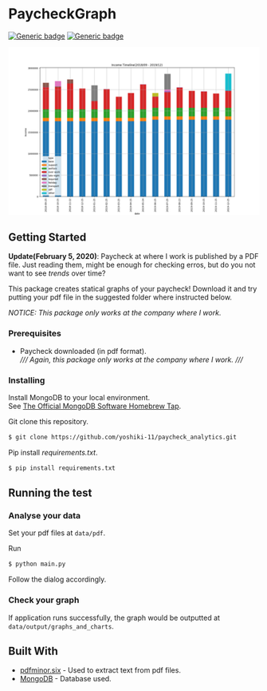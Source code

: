 # PaycheckGraph

<!-- ##### Analyse your paycheck -->

[![Generic badge](https://img.shields.io/badge/python-v3.7.4-336E9F.svg)](https://shields.io/)
[![Generic badge](https://img.shields.io/badge/MongoDB-v4.2.3-14AA52.svg)](https://shields.io/)

![Theme image](demo/output/income_timechart.png)

<!-- Put Sample Image Here -->
## Getting Started

**Update(February 5, 2020)**: Paycheck at where I work is published by a PDF file. Just reading them, might be enough for checking erros, but do you not want to see *trends* over time?

This package creates statical graphs of your paycheck! Download it and try putting your pdf file in the suggested folder where instructed below.

*NOTICE: This package only works at the company where I work.*

### Prerequisites
* Paycheck downloaded (in pdf format). <br>
*/// Again, this package only works at the company where I work. ///*


### Installing
Install MongoDB to your local environment.
<br>See
[The Official MongoDB Software Homebrew Tap](https://github.com/mongodb/homebrew-brew).

Git clone this repository.
```bash
$ git clone https://github.com/yoshiki-11/paycheck_analytics.git
```

Pip install *requirements.txt*.
```bash
$ pip install requirements.txt
```

## Running the test
### Analyse your data
Set your pdf files at `data/pdf`.

Run <br>
```bash
$ python main.py
```
Follow the dialog accordingly.

### Check your graph
If application runs successfully, the graph would be outputted at `data/output/graphs_and_charts`.


## Built With
* [pdfminor.six](https://github.com/pdfminer/pdfminer.six) - Used to extract text from pdf files.
* [MongoDB](https://github.com/mongodb/mongo) - Database used.

